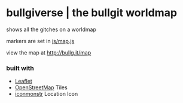# bullgiverse | the bullgit worldmap

shows all the gitches on a worldmap

markers are set in [js/map.js](https://github.com/bullgit/map/blob/gh-pages/js/map.js)

view the map at http://bullg.it/map

### built with

- [Leaflet](http://leafletjs.com/)
- [OpenStreetMap](http://www.openstreetmap.org) Tiles
- [iconmonstr](http://iconmonstr.com) Location Icon
